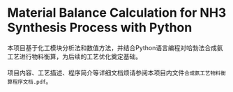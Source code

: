 # Material Balance Calculation for NH3 Synthesis Process with Python
本项目基于化工模块分析法和数值方法，并结合Python语言编程对哈勃法合成氨工艺进行物料衡算，为后续的工艺优化奠定基础。</br>
</br>
项目内容、工艺描述、程序简介等详细文档烦请参阅本项目内文件`合成氨工艺物料衡算程序文档.pdf`。

